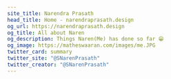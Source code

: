 ```yaml
---
site_title: Narendra Prasath
head_title: Home - narendraprasath.design
og_url: https://narendraprasath.design
og_title: All about Naren
og_description: Things Naren(Me) has done so far 😁
og_image: https://matheswaaran.com/images/me.JPG
twitter_card: summary
twitter_site: "@SNarenPrasath"
twitter_creator: "@SNarenPrasath"
---
```


